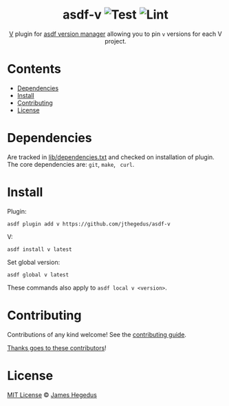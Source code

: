 <div align="center">

# asdf-v ![Test](https://github.com/jthegedus/asdf-v/workflows/Test/badge.svg) ![Lint](https://github.com/jthegedus/asdf-v/workflows/Lint/badge.svg)

[V](https://vlang.io) plugin for [asdf version manager](https://asdf-vm.com)
allowing you to pin `v` versions for each V project.

</div>

# Contents

- [Dependencies](#dependencies)
- [Install](#install)
- [Contributing](#contributing)
- [License](#license)

# Dependencies

Are tracked in [lib/dependencies.txt](lib/dependencies.txt) and checked on
installation of plugin. The core dependencies are: `git`, `make`, ` curl`.

# Install

Plugin:

```shell
asdf plugin add v https://github.com/jthegedus/asdf-v
```

V:

```shell
asdf install v latest
```

Set global version:

```shell
asdf global v latest
```

These commands also apply to `asdf local v <version>`.

# Contributing

Contributions of any kind welcome! See the
[contributing guide](CONTRIBUTING.md).

[Thanks goes to these contributors](https://github.com/jthegedus/asdf-v/graphs/contributors)!

# License

[MIT License](LICENSE) © [James Hegedus](https://github.com/jthegedus/)
